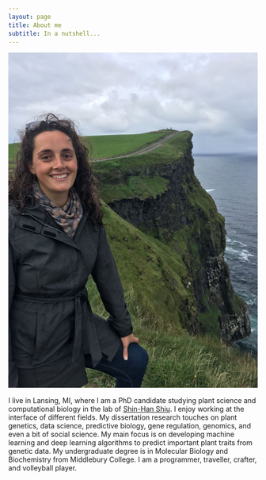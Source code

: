 ```yaml
---
layout: page
title: About me
subtitle: In a nutshell...
---
```


![CBA Headshot](/img/headshot_COM.jpg)

I live in Lansing, MI, where I am a PhD candidate studying plant science and computational biology in the lab of [Shin-Han Shiu](https://github.com/ShiuLab). I enjoy working at the interface of different fields. My dissertation research touches on plant genetics, data science, predictive biology, gene regulation, genomics, and even a bit of social science. My main focus is on developing machine learning and deep learning algorithms to predict important plant traits from genetic data. My undergraduate degree is in Molecular Biology and Biochemistry from Middlebury College. I am a programmer, traveller, crafter, and volleyball player. 
